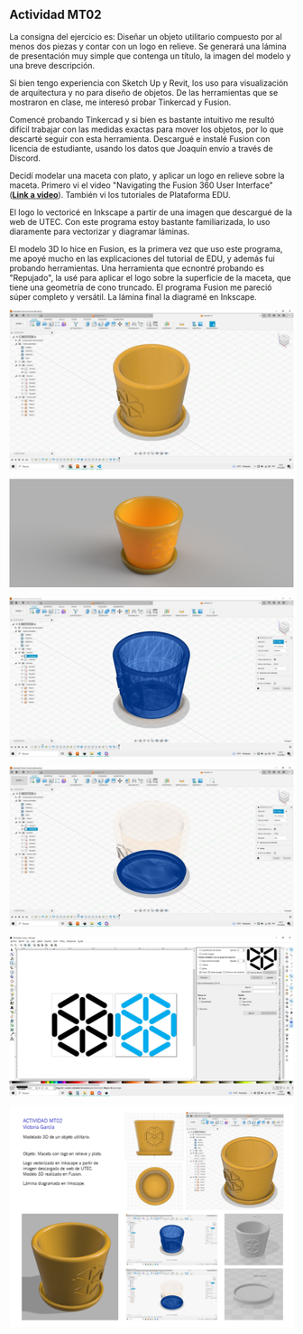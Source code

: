 ## Actividad MT02

La consigna del ejercicio es: Diseñar un objeto utilitario compuesto por al menos dos piezas y contar con un logo en relieve. Se generará una lámina de presentación muy simple que contenga un título, la imagen del modelo y una breve descripción.

Si bien tengo experiencia con Sketch Up y Revit, los uso para visualización de arquitectura y no para diseño de objetos. 
De las herramientas que se mostraron en clase, me interesó probar Tinkercad y Fusion. 

Comencé probando Tinkercad y si bien es bastante intuitivo me resultó difícil trabajar con las medidas exactas para mover los objetos, por lo que descarté seguir con esta herramienta.
Descargué e instalé Fusion con licencia de estudiante, usando los datos que Joaquín envío a través de Discord.

Decidí modelar una maceta con plato, y aplicar un logo en relieve sobre la maceta.
Primero vi el video "Navigating the Fusion 360 User Interface" (**[Link a video](https://www.youtube.com/watch?v=sZwM87-nsYA&ab_channel=ProductDesignOnline)**).
También vi los tutoriales de Plataforma EDU.

El logo lo vectoricé en Inkscape a partir de una imagen que descargué de la web de UTEC. Con este programa estoy bastante familiarizada, lo uso diaramente para vectorizar y diagramar láminas. 

El modelo 3D lo hice en Fusion, es la primera vez que uso este programa, me apoyé mucho en las explicaciones del tutorial de EDU, y además fui probando herramientas.
Una herramienta que ecnontré probando es "Repujado", la usé para aplicar el logo sobre la superficie de la maceta, que tiene una geometría de cono truncado.
El programa Fusion me pareció súper completo y versátil.
La lámina final la diagramé en Inkscape.



![](../images/modelo.jpg)

![](../images/render.jpg)

![](../images/malla1.jpg)

![](../images/malla2.jpg)

![](../images/inkscape.jpg)

![](../images/lamina.jpg)

